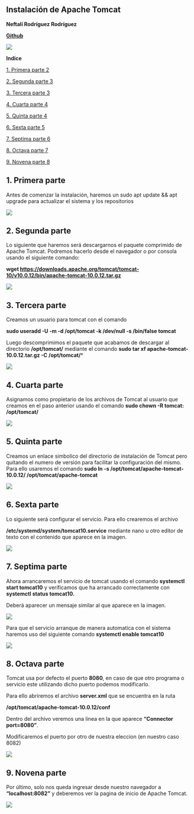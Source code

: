 ﻿## **Instalación de Apache Tomcat**

**Neftalí Rodríguez Rodríguez**

[**Github**](https://github.com/InKu3uS/)

![](imagenes/Tomcat.png)

**Indice**


[1. Primera parte	2](#id1)

[2. Segunda parte	3](#id2)

[3. Tercera parte	3](#id3)

[4. Cuarta parte	4](#id4)

[5. Quinta parte	4](#id5)

[6. Sexta parte	5](#id6)

[7. Septima parte	6](#id7)

[8. Octava parte	7](#id8)

[9. Novena parte	8](#id9)


## **1. Primera parte**<a name="id1"></a>


Antes de comenzar la instalación, haremos un sudo apt update && apt upgrade para actualizar el sistema y los repositorios


![](imagenes/1.png)



## **2. Segunda parte**<a name="id2"></a>

Lo siguiente que haremos será descargarnos el paquete comprimido de Apache Tomcat. Podremos hacerlo desde el navegador o por consola usando el siguiente comando:

**wget https://downloads.apache.org/tomcat/tomcat-10/v10.0.12/bin/apache-tomcat-10.0.12.tar.gz**


![](imagenes/2.png)

## **3. Tercera parte**<a name="id3"></a>

Creamos un usuario para tomcat con el comando

**sudo useradd -U -m -d /opt/tomcat -k /dev/null -s /bin/false tomcat**

Luego descomprimimos el paquete que acabamos de descargar al directorio **/opt/tomcat/** mediante el comando   **sudo tar xf apache-tomcat-10.0.12.tar.gz -C /opt/tomcat/***


![](imagenes/3.png)
## **4. Cuarta parte**<a name="id4"></a>

Asignamos como propietario de los archivos de Tomcat al usuario que creamos en el paso anterior usando el comando   **sudo chown -R tomcat: /opt/tomcat/**

![](imagenes/4.png)
## **5. Quinta parte**<a name="id5"></a>


Creamos un enlace simbolico del directorio de instalación de Tomcat pero quitando el numero de versión para facilitar la configuración del mismo. Para ello usaremos el comando   **sudo ln -s /opt/tomcat/apache-tomcat-10.0.12/ /opt/tomcat/apache-tomcat**

![](imagenes/5.png)



## **6. Sexta parte**<a name="id6"></a>

Lo siguiente será configurar el servicio. Para ello crearemos el archivo

**/etc/systemd/system/tomcat10.service** mediante nano u otro editor de texto con el contenido que aparece en la imagen.

![](imagenes/6.png)



## **7. Septima parte**<a name="id7"></a>

Ahora arrancaremos el servicio de tomcat usando el comando **systemctl start tomcat10** y verificamos que ha arrancado correctamente con **systemctl status tomcat10.**

Deberá aparecer un mensaje similar al que aparece en la imagen.

![](imagenes/7.png)

Para que el servicio arranque de manera automatica con el sistema haremos uso del siguiente comando **systemctl enable tomcat10**

![](imagenes/8.png)




## **8. Octava parte**<a name="id8"></a>

Tomcat usa por defecto el puerto **8080**, en caso de que otro programa o servicio este utilizando dicho puerto podemos modificarlo.

Para ello abriremos el archivo **server.xml** que se encuentra en la ruta

**/opt/tomcat/apache-tomcat-10.0.12/conf**

Dentro del archivo veremos una linea en la que aparece **“Connector port=8080”**.

Modificaremos el puerto por otro de nuestra eleccion (en nuestro caso 8082)

![](imagenes/9.png)


## **9. Novena parte**<a name="id9"></a>

Por último, solo nos queda ingresar desde nuestro navegador a **“localhost:8082”** y deberemos ver la pagina de inicio de Apache Tomcat.

![](imagenes/10.png)
